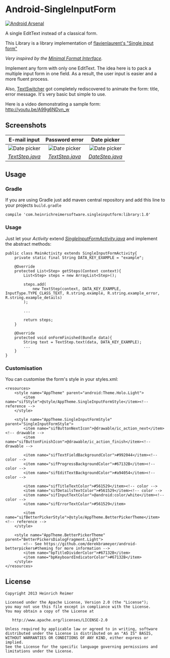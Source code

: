 Android-SingleInputForm
=======================
[![Android Arsenal](https://img.shields.io/badge/Android%20Arsenal-Android--SingleInputForm-blue.svg?style=flat)](https://android-arsenal.com/details/1/1163)

A single EditText instead of a classical form.

This Library is a library implementation of  [flavienlaurent's "Single input form"][1]

_Very inspired by the [Minimal Format Interface][2]._

Implement any form with only one EditText. The idea here is to pack a multiple input form in one field. As a result, the user input is easier and a more fluent process.

Also, [TextSwitcher][3] got completely rediscovered to animate the form: title, error message. It's very basic but simple to use.

Here is a video demonstrating a sample form:
http://youtu.be/A99g6NDvn_w

Screenshots
-----------

| E-mail input | Password error | Date picker |
|:-:|:-:|:-:|
| ![Date picker](http://heinrichreimersoftware.com/static/files/screenshots/2014-06-12-21-19-17.png) | ![Date picker](http://heinrichreimersoftware.com/static/files/screenshots/2014-06-12-21-19-50.png) | ![Date picker](http://heinrichreimersoftware.com/static/files/screenshots/2014-06-12-21-20-34.png) |
| [_TextStep.java_][TS] | [_TextStep.java_][TS] | [_DateStep.java_][DS] |

Usage
-----
### Gradle
If you are using Gradle just add maven central repository and add this line to your projects ```build.gradle```

	compile 'com.heinrichreimersoftware.singleinputform:library:1.0'

### Usage
Just let your _Activity_ extend [_SingleInputFormActivity.java_][SIFA] and implement the abstract methods:

```
public class MainActivity extends SingleInputFormActivity{
    private static final String DATA_KEY_EXAMPLE = "example";
    
    @Override
    protected List<Step> getSteps(Context context){
        List<Step> steps = new ArrayList<Step>();
        
        steps.add(
            new TextStep(context, DATA_KEY_EXAMPLE, InputType.TYPE_CLASS_TEXT, R.string.example, R.string.example_error, R.string.example_details)
        );
        
        ...
        
        return steps;
    }
    
    @Override
    protected void onFormFinished(Bundle data){
        String text = TextStep.text(data, DATA_KEY_EXAMPLE);
        ...
    }
}
```

### Customisation
You can customise the form's style in your styles.xml:

```
<resources>
    <style name="AppTheme" parent="android:Theme.Holo.Light">
        <item name="sifStyle">@style/AppTheme.SingleInputFormStyle</item><!-- reference -->
    </style>
    
    <style name="AppTheme.SingleInputFormStyle" parent="SingleInputFormStyle">
        <item name="sifButtonNextIcon">@drawable/ic_action_next</item><!-- drawable -->
        <item name="sifButtonFinishIcon">@drawable/ic_action_finish</item><!-- drawable -->
        
        <item name="sifTextFieldBackgroundColor">#992044</item><!-- color -->
        <item name="sifProgressBackgroundColor">#67132B</item><!-- color -->
        <item name="sifEditTextBackgroundColor">#a94054</item><!-- color -->
        
        <item name="sifTitleTextColor">#561529</item><!-- color -->
        <item name="sifDetailsTextColor">#561529</item><!-- color -->
        <item name="sifInputTextColor">@android:color/white</item><!-- color -->
        <item name="sifErrorTextColor">#561529</item>
        
        <item name="sifBetterPickerStyle">@style/AppTheme.BetterPickerTheme</item><!-- reference -->
    </style>
    
    <style name="AppTheme.BetterPickerTheme" parent="BetterPickersDialogFragment.Light">
        <!-- See https://github.com/derekbrameyer/android-betterpickers#theming for more information -->
        <item name="bpTitleDividerColor">#67132B</item>
        <item name="bpKeyboardIndicatorColor">#67132B</item>
    </style>
</resources>
```

License
-------

    Copyright 2013 Heinrich Reimer

    Licensed under the Apache License, Version 2.0 (the "License");
    you may not use this file except in compliance with the License.
    You may obtain a copy of the License at

       http://www.apache.org/licenses/LICENSE-2.0

    Unless required by applicable law or agreed to in writing, software
    distributed under the License is distributed on an "AS IS" BASIS,
    WITHOUT WARRANTIES OR CONDITIONS OF ANY KIND, either express or implied.
    See the License for the specific language governing permissions and
    limitations under the License.
    
    
[1]: https://github.com/flavienlaurent/singleinputform
[2]: https://github.com/codrops/MinimalForm
[3]: http://developer.android.com/reference/android/widget/TextSwitcher.html
[TS]: https://github.com/HeinrichReimer/Android-SingleInputForm/blob/master/library/src/main/java/com/heinrichreimersoftware/singleinputform/steps/TextStep.java
[DS]: https://github.com/HeinrichReimer/Android-SingleInputForm/blob/master/library/src/main/java/com/heinrichreimersoftware/singleinputform/steps/DateStep.java
[SIFA]: https://github.com/HeinrichReimer/Android-SingleInputForm/blob/master/library/src/main/java/com/heinrichreimersoftware/singleinputform/SingleInputFormActivity.java
